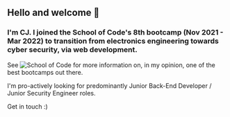 ## Hello and welcome 🤝

### I'm CJ. I joined the School of Code's 8th bootcamp (Nov 2021 - Mar 2022) to transition from electronics engineering towards cyber security, via web development.

See ![School of Code](https://www.schoolofcode.co.uk/) for more information on, in my opinion, one of the best bootcamps out there.

I'm pro-actively looking for predominantly Junior Back-End Developer / Junior Security Engineer roles.

Get in touch :)
